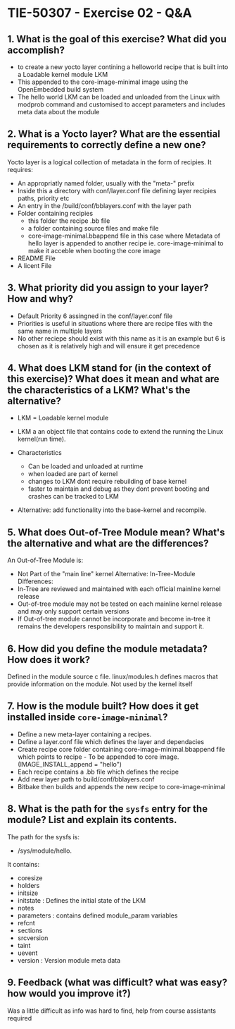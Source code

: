 # TIE-50307 - Exercise 02 - Q&A

## 1. What is the goal of this exercise? What did you accomplish?
- to create a new yocto layer contining a helloworld recipe that is built into a Loadable kernel module LKM 
- This appended to the core-image-minimal image using the OpenEmbedded build system
- The hello world LKM can be loaded and unloaded from the Linux with modprob command and customised to accept parameters and includes meta data about the module

## 2. What is a Yocto layer? What are the essential requirements to correctly define a new one?
Yocto layer is a logical collection of metadata in the form of recipies.
It requires:
- An appropriatly named folder, usually with the "meta-" prefix
- Inside this a directory with conf/layer.conf file defining layer recipies paths, priority etc
- An entry in the /build/conf/bblayers.conf with the layer path
- Folder containing recipies
    - this folder the recipe .bb file
    - a folder containing source files and make file
    - core-image-minimal.bbappend file in this case where Metadata of hello layer is appended to another recipe ie.              core-image-minimal to make it acceble when booting the core image
- README File
- A licent File

## 3. What priority did you assign to your layer? How and why?
- Default Priority 6 assingned in the conf/layer.conf file
- Priorities is useful in situations where there are recipe files with the same name in multiple layers
- No other reciepe should exist with this name as it is an example but 6 is chosen as it is relatively high and will         ensure it get precedence

## 4. What does LKM stand for (in the context of this exercise)? What does it mean and what are the characteristics of a LKM? What's the alternative?
- LKM = Loadable kernel module
- LKM a an object file that contains code to extend the running the Linux kernel(run time).
- Characteristics
    - Can be loaded and unloaded at runtime
    - when loaded are part of kernel
    - changes to LKM dont require rebuilding of base kernel
    - faster to maintain and debug as they dont prevent booting and crashes can be tracked to LKM

- Alternative: add functionality into the base-kernel and recompile.

## 5. What does Out-of-Tree Module mean? What's the alternative and what are the differences?
An Out-of-Tree Module is:
- Not Part of the "main line" kernel 
Alternative: In-Tree-Module
Differences: 
- In-Tree are reviewed and maintained with each official mainline kernel release
- Out-of-tree module may not be tested on each mainline kernel release and may only support certain versions
- If Out-of-tree module cannot be incorporate and become in-tree it remains the developers responsibility to maintain and support it.

## 6. How did you define the module metadata? How does it work?
Defined in the module source c file.  linux/modules.h defines macros that provide information on the module.  Not used by the kernel itself

## 7. How is the module built? How does it get installed inside `core-image-minimal`?
- Define a new meta-layer containing a recipes.
- Define a layer.conf file which defines the layer and dependacies
- Create recipe core folder containing core-image-minimal.bbappend file which points to recipe - To be appended to core image. (IMAGE_INSTALL_append = "hello")
- Each recipe contains a .bb file which defines the recipe
- Add new layer path to build/conf/bblayers.conf
- Bitbake then builds and appends the new recipe to core-image-minimal

## 8. What is the path for the `sysfs` entry for the module? List and explain its contents.
The path for the sysfs is:
- /sys/module/hello.  

It contains:
- coresize
- holders
- initsize
- initstate : Defines the initial state of the LKM
- notes 
- parameters : contains defined module_param variables
- refcnt
- sections
- srcversion
- taint
- uevent
- version : Version module meta data

## 9. Feedback (what was difficult? what was easy? how would you improve it?)
Was a little difficult as info was hard to find,  help from course assistants required